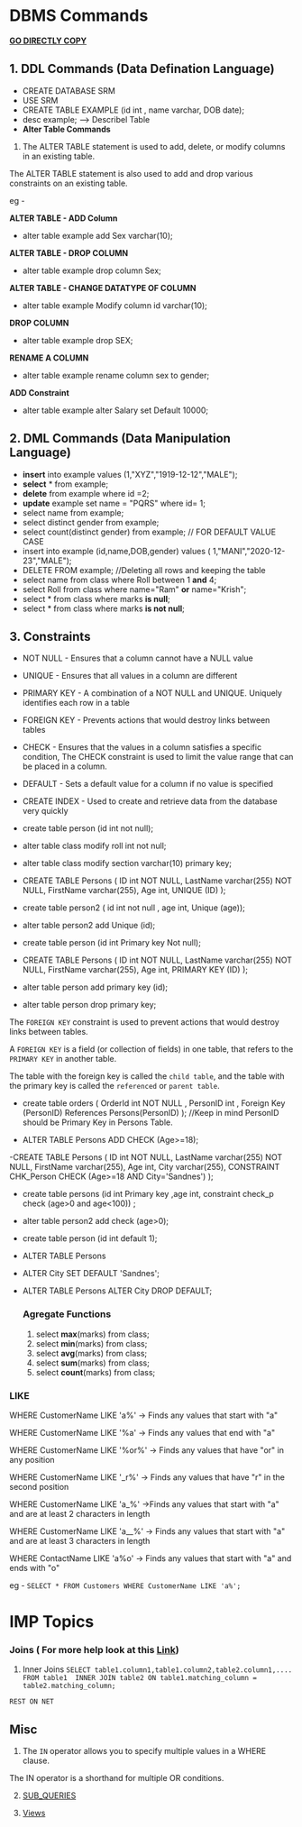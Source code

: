 # DBMS Commands

[**GO DIRECTLY COPY**](https://docs.google.com/document/d/1f4thlZTo8w-6DyQJ-KChLDnKdpVvWHFseYginBm9Af8/edit?usp=sharing)

## 1.  DDL Commands (Data Defination Language)

- CREATE DATABASE SRM
- USE SRM
- CREATE TABLE EXAMPLE (id int , name varchar, DOB date);
- desc example; --> Describel Table 
-  **Alter Table Commands**
1.  The ALTER TABLE statement is used to add, delete, or modify columns in an existing table.

The ALTER TABLE statement is also used to add and drop various constraints on an existing table.

eg - 

**ALTER TABLE - ADD Column**
- alter table example add Sex varchar(10);

**ALTER TABLE - DROP COLUMN**
-  alter table example drop column Sex;

**ALTER TABLE - CHANGE DATATYPE OF COLUMN**
- alter table example Modify column id varchar(10);

**DROP COLUMN**
- alter table example drop SEX;
  
**RENAME A COLUMN**
- alter table example rename column sex to gender;

**ADD Constraint**
- alter table example alter Salary set Default 10000;

## 2. DML Commands (Data Manipulation Language)
   
- **insert** into example values (1,"XYZ","1919-12-12","MALE");
- **select** * from example;
- **delete** from example where id =2;
- **update** example set name = "PQRS" where id= 1;
- select name from example;
- select distinct gender from example;
- select count(distinct gender) from example;
  // FOR DEFAULT VALUE CASE 
- insert into example (id,name,DOB,gender) values ( 1,"MANI","2020-12-23","MALE"); 
- DELETE FROM example; //Deleting all rows and keeping the table
- select name from class  where Roll between 1 **and** 4;
-  select Roll from class where name="Ram" **or** name="Krish";
-  select * from class where marks **is null**;
-  select * from class where marks **is not null**;


## 3. Constraints

- NOT NULL - Ensures that a column cannot have a NULL value
- UNIQUE - Ensures that all values in a column are different
- PRIMARY KEY - A combination of a NOT NULL and UNIQUE. Uniquely identifies each row in a table
  
- FOREIGN KEY - Prevents actions that would destroy links between tables
- CHECK - Ensures that the values in a column satisfies a specific condition, The CHECK constraint is used to limit the value range that can be placed in a column.
- DEFAULT - Sets a default value for a column if no value is specified
- CREATE INDEX - Used to create and retrieve data from the database very quickly
- create table person (id int not null);
-  alter table class modify roll int not null;
-   alter table class modify section varchar(10) primary key;
-   CREATE TABLE Persons (
    ID int NOT NULL,
    LastName varchar(255) NOT NULL,
    FirstName varchar(255),
    Age int,
    UNIQUE (ID)
);
- create table person2 ( id int not null , age int, Unique (age));
- alter table person2 add Unique (id);
- create table person (id int Primary key Not null);
- CREATE TABLE Persons (
    ID int NOT NULL,
    LastName varchar(255) NOT NULL,
    FirstName varchar(255),
    Age int,
    PRIMARY KEY (ID)
);
-  alter table person add primary key (id);
-  alter table person drop primary key;

The `FOREIGN KEY` constraint is used to prevent actions that would destroy links between tables.

A `FOREIGN KEY` is a field (or collection of fields) in one table, that refers to the `PRIMARY KEY` in another table.

The table with the foreign key is called the `child table`, and the table with the primary key is called the `referenced` or `parent table`.

- create table orders ( OrderId int NOT NULL , PersonID int , Foreign Key (PersonID) References Persons(PersonID) ); //Keep in mind PersonID should be Primary Key in Persons Table.

- ALTER TABLE Persons
ADD CHECK (Age>=18);

-CREATE TABLE Persons (
    ID int NOT NULL,
    LastName varchar(255) NOT NULL,
    FirstName varchar(255),
    Age int,
    City varchar(255),
    CONSTRAINT CHK_Person CHECK (Age>=18 AND City='Sandnes')
);

- create table persons (id int Primary key ,age int, constraint check_p check (age>0 and age<100)) ;
- alter table person2 add check (age>0);
-   create table person (id int default 1);
-   ALTER TABLE Persons
- ALTER City SET DEFAULT 'Sandnes';
- ALTER TABLE Persons
  ALTER City DROP DEFAULT;

  ### Agregate Functions 

  1. select **max**(marks) from class;
  2. select **min**(marks) from class;
  3. select **avg**(marks) from class;
  4. select **sum**(marks) from class;
  5. select **count**(marks) from class;

### LIKE 

WHERE CustomerName LIKE 'a%' ->	Finds any values that start with "a"

WHERE CustomerName LIKE '%a' ->	Finds any values that end with "a"

WHERE CustomerName LIKE '%or%' -> Finds any values that have "or" in any position

WHERE CustomerName LIKE '_r%' ->	Finds any values that have "r" in the second position

WHERE CustomerName LIKE 'a_%' ->Finds any values that start with "a" and are at least 2 characters in length

WHERE CustomerName LIKE 'a__%' ->	Finds any values that start with "a" and are at least 3 characters in length

WHERE ContactName LIKE 'a%o' ->	Finds any values that start with "a" and ends with "o"

eg - `SELECT * FROM Customers
WHERE CustomerName LIKE 'a%';`

# IMP Topics

### Joins ( For more help look at this [Link](https://www.w3schools.com/sql/sql_join.asp))

1. Inner Joins
   `SELECT table1.column1,table1.column2,table2.column1,....
FROM table1 
INNER JOIN table2
ON table1.matching_column = table2.matching_column;`

`REST ON NET`

## Misc

1. The `IN` operator allows you to specify multiple values in a WHERE clause.

The IN operator is a shorthand for multiple OR conditions.

2. [SUB_QUERIES](https://www.javatpoint.com/dbms-sql-sub-queries)

3. [Views](https://www.javatpoint.com/dbms-sql-view)














